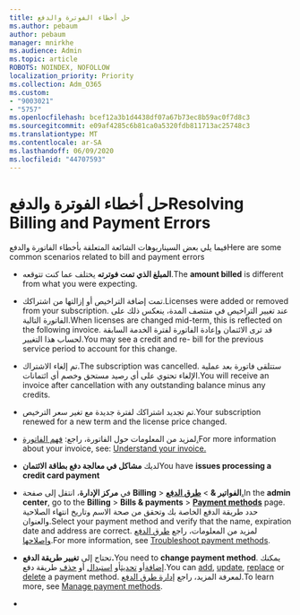 ```yaml
---
title: حل أخطاء الفوترة والدفع
ms.author: pebaum
author: pebaum
manager: mnirkhe
ms.audience: Admin
ms.topic: article
ROBOTS: NOINDEX, NOFOLLOW
localization_priority: Priority
ms.collection: Adm_O365
ms.custom:
- "9003021"
- "5757"
ms.openlocfilehash: bcef12a3b1d4438df07a67b73ec8b59ac0f7d8c3
ms.sourcegitcommit: e09af4285c6b81ca0a5320fdb811713ac25748c3
ms.translationtype: MT
ms.contentlocale: ar-SA
ms.lasthandoff: 06/09/2020
ms.locfileid: "44707593"
---
```

# <a name="resolving-billing-and-payment-errors"></a><span data-ttu-id="f07bf-102">حل أخطاء الفوترة والدفع</span><span class="sxs-lookup"><span data-stu-id="f07bf-102">Resolving Billing and Payment Errors</span></span>

<span data-ttu-id="f07bf-103">فيما يلي بعض السيناريوهات الشائعة المتعلقة بأخطاء الفاتورة والدفع</span><span class="sxs-lookup"><span data-stu-id="f07bf-103">Here are some common scenarios related to bill and payment errors</span></span>

- <span data-ttu-id="f07bf-104">**المبلغ الذي تمت فوترته** يختلف عما كنت تتوقعه.</span><span class="sxs-lookup"><span data-stu-id="f07bf-104">The  **amount billed** is different from what you were expecting.</span></span>
- <span data-ttu-id="f07bf-105">تمت إضافة التراخيص أو إزالتها من اشتراكك.</span><span class="sxs-lookup"><span data-stu-id="f07bf-105">Licenses were added or removed from your subscription.</span></span> <span data-ttu-id="f07bf-106">عند تغيير التراخيص في منتصف المدة، ينعكس ذلك على الفاتورة التالية.</span><span class="sxs-lookup"><span data-stu-id="f07bf-106">When licenses are changed mid-term, this is reflected on the following invoice.</span></span> <span data-ttu-id="f07bf-107">قد ترى الائتمان وإعادة الفاتورة لفترة الخدمة السابقة لحساب هذا التغيير.</span><span class="sxs-lookup"><span data-stu-id="f07bf-107">You may see a credit and re- bill for the previous service period to account for this change.</span></span>
- <span data-ttu-id="f07bf-108">تم إلغاء الاشتراك.</span><span class="sxs-lookup"><span data-stu-id="f07bf-108">The subscription was cancelled.</span></span> <span data-ttu-id="f07bf-109">ستتلقى فاتورة بعد عملية الإلغاء تحتوي على أي رصيد مستحق وخصم أي ائتمانات.</span><span class="sxs-lookup"><span data-stu-id="f07bf-109">You will receive an invoice after cancellation with any outstanding balance minus any credits.</span></span>
- <span data-ttu-id="f07bf-110">تم تجديد اشتراكك لفترة جديدة مع تغير سعر الترخيص.</span><span class="sxs-lookup"><span data-stu-id="f07bf-110">Your subscription renewed for a new term and the license price changed.</span></span>
- <span data-ttu-id="f07bf-111">لمزيد من المعلومات حول الفاتورة، راجع: [فهم الفاتورة.](https://docs.microsoft.com/microsoft-365/commerce/billing-and-payments/understand-your-invoice2)</span><span class="sxs-lookup"><span data-stu-id="f07bf-111">For more information about your invoice, see:  [Understand your invoice.](https://docs.microsoft.com/microsoft-365/commerce/billing-and-payments/understand-your-invoice2)</span></span>
- <span data-ttu-id="f07bf-112">لديك **مشاكل في معالجة دفع بطاقة الائتمان**</span><span class="sxs-lookup"><span data-stu-id="f07bf-112">You have  **issues processing a credit card payment**</span></span>
- <span data-ttu-id="f07bf-113">في **مركز الإدارة**، انتقل إلى صفحة **Billing**   >   **الفواتير &**   >   **[طرق الدفع.](https://go.microsoft.com/fwlink/p/?linkid=2018806)**</span><span class="sxs-lookup"><span data-stu-id="f07bf-113">In the  **admin center**, go to the  **Billing**  >  **Bills & payments**  >  **[Payment methods](https://go.microsoft.com/fwlink/p/?linkid=2018806)** page.</span></span> <span data-ttu-id="f07bf-114">حدد طريقة الدفع الخاصة بك وتحقق من صحة الاسم وتاريخ انتهاء الصلاحية والعنوان.</span><span class="sxs-lookup"><span data-stu-id="f07bf-114">Select your payment method and verify that the name, expiration date and address are correct.</span></span> <span data-ttu-id="f07bf-115">لمزيد من المعلومات، راجع [طرق الدفع وإصلاحها](https://docs.microsoft.com/microsoft-365/commerce/billing-and-payments/manage-payment-methods#troubleshoot-payment-methods).</span><span class="sxs-lookup"><span data-stu-id="f07bf-115">For more information, see  [Troubleshoot payment methods](https://docs.microsoft.com/microsoft-365/commerce/billing-and-payments/manage-payment-methods#troubleshoot-payment-methods).</span></span>

- <span data-ttu-id="f07bf-116">تحتاج إلى **تغيير طريقة الدفع.**</span><span class="sxs-lookup"><span data-stu-id="f07bf-116">You need to  **change payment method**.</span></span> <span data-ttu-id="f07bf-117">يمكنك [إضافة](https://docs.microsoft.com/microsoft-365/commerce/billing-and-payments/manage-payment-methods?view=o365-worldwide#add-a-payment-method)أو [تحديث](https://docs.microsoft.com/microsoft-365/commerce/billing-and-payments/manage-payment-methods?view=o365-worldwide#update-payment-method-details)أو [استبدال](https://docs.microsoft.com/microsoft-365/commerce/billing-and-payments/manage-payment-methods?view=o365-worldwide#replace-a-payment-method) أو [حذف](https://docs.microsoft.com/microsoft-365/commerce/billing-and-payments/manage-payment-methods?view=o365-worldwide#delete-a-payment-method) طريقة دفع.</span><span class="sxs-lookup"><span data-stu-id="f07bf-117">You can [add](https://docs.microsoft.com/microsoft-365/commerce/billing-and-payments/manage-payment-methods?view=o365-worldwide#add-a-payment-method),  [update](https://docs.microsoft.com/microsoft-365/commerce/billing-and-payments/manage-payment-methods?view=o365-worldwide#update-payment-method-details),  [replace](https://docs.microsoft.com/microsoft-365/commerce/billing-and-payments/manage-payment-methods?view=o365-worldwide#replace-a-payment-method)  or  [delete](https://docs.microsoft.com/microsoft-365/commerce/billing-and-payments/manage-payment-methods?view=o365-worldwide#delete-a-payment-method)  a payment method.</span></span> <span data-ttu-id="f07bf-118">لمعرفة المزيد، راجع [إدارة طرق الدفع](https://docs.microsoft.com/microsoft-365/commerce/billing-and-payments/manage-payment-methods?view=o365-worldwide).</span><span class="sxs-lookup"><span data-stu-id="f07bf-118">To learn more, see  [Manage payment methods](https://docs.microsoft.com/microsoft-365/commerce/billing-and-payments/manage-payment-methods?view=o365-worldwide).</span></span>
- 